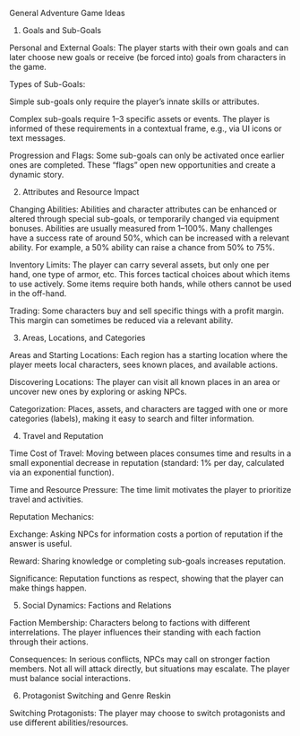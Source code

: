 General Adventure Game Ideas
1. Goals and Sub-Goals

Personal and External Goals: The player starts with their own goals and can later choose new goals or receive (be forced into) goals from characters in the game.

Types of Sub-Goals:

Simple sub-goals only require the player’s innate skills or attributes.

Complex sub-goals require 1–3 specific assets or events. The player is informed of these requirements in a contextual frame, e.g., via UI icons or text messages.

Progression and Flags: Some sub-goals can only be activated once earlier ones are completed. These “flags” open new opportunities and create a dynamic story.

2. Attributes and Resource Impact

Changing Abilities: Abilities and character attributes can be enhanced or altered through special sub-goals, or temporarily changed via equipment bonuses. Abilities are usually measured from 1–100%. Many challenges have a success rate of around 50%, which can be increased with a relevant ability. For example, a 50% ability can raise a chance from 50% to 75%.

Inventory Limits: The player can carry several assets, but only one per hand, one type of armor, etc. This forces tactical choices about which items to use actively. Some items require both hands, while others cannot be used in the off-hand.

Trading: Some characters buy and sell specific things with a profit margin. This margin can sometimes be reduced via a relevant ability.

3. Areas, Locations, and Categories

Areas and Starting Locations: Each region has a starting location where the player meets local characters, sees known places, and available actions.

Discovering Locations: The player can visit all known places in an area or uncover new ones by exploring or asking NPCs.

Categorization: Places, assets, and characters are tagged with one or more categories (labels), making it easy to search and filter information.

4. Travel and Reputation

Time Cost of Travel: Moving between places consumes time and results in a small exponential decrease in reputation (standard: 1% per day, calculated via an exponential function).

Time and Resource Pressure: The time limit motivates the player to prioritize travel and activities.

Reputation Mechanics:

Exchange: Asking NPCs for information costs a portion of reputation if the answer is useful.

Reward: Sharing knowledge or completing sub-goals increases reputation.

Significance: Reputation functions as respect, showing that the player can make things happen.

5. Social Dynamics: Factions and Relations

Faction Membership: Characters belong to factions with different interrelations. The player influences their standing with each faction through their actions.

Consequences: In serious conflicts, NPCs may call on stronger faction members. Not all will attack directly, but situations may escalate. The player must balance social interactions.

6. Protagonist Switching and Genre Reskin

Switching Protagonists: The player may choose to switch protagonists and use different abilities/resources.

